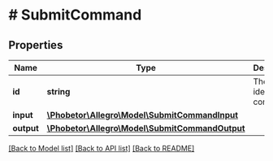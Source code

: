 # # SubmitCommand

## Properties

Name | Type | Description | Notes
------------ | ------------- | ------------- | -------------
**id** | **string** | The identifier of command. | [optional]
**input** | [**\Phobetor\Allegro\Model\SubmitCommandInput**](SubmitCommandInput.md) |  |
**output** | [**\Phobetor\Allegro\Model\SubmitCommandOutput**](SubmitCommandOutput.md) |  | [optional]

[[Back to Model list]](../../README.md#models) [[Back to API list]](../../README.md#endpoints) [[Back to README]](../../README.md)
